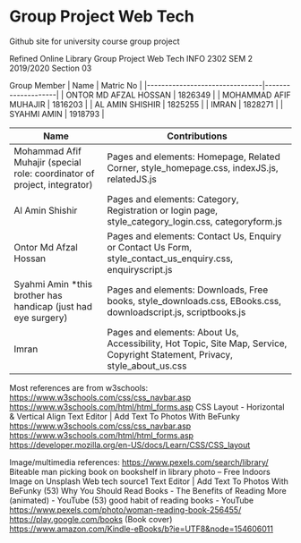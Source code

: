 # Group Project Web Tech
Github site for university course group project

Refined Online Library Group Project Web Tech INFO 2302 SEM 2 2019/2020
Section 03

Group Member
|     Name                       |     Matric   No    |
|--------------------------------|--------------------|
|     ONTOR MD AFZAL   HOSSAN    |     1826349        |
|     MOHAMMAD AFIF   MUHAJIR    |     1816203        |
|     AL AMIN SHISHIR            |     1825255        |
|     IMRAN                      |     1828271        |
|     SYAHMI AMIN                |     1918793        |


|     Name                                                                            |     Contributions                                                                                                                      |
|-------------------------------------------------------------------------------------|----------------------------------------------------------------------------------------------------------------------------------------|
|     Mohammad Afif Muhajir     (special role: coordinator of project, integrator)    |     Pages and elements: Homepage, Related Corner,  style_homepage.css, indexJS.js, relatedJS.js                                        |
|     Al Amin Shishir                                                                 |     Pages and elements: Category, Registration or login   page,     style_category_login.css, categoryform.js                          |
|     Ontor Md Afzal Hossan                                                           |     Pages and elements: Contact Us, Enquiry or Contact   Us Form, style_contact_us_enquiry.css, enquiryscript.js                       |
|     Syahmi Amin *this brother has handicap (just had   eye surgery)                 |     Pages and elements: Downloads, Free books,     style_downloads.css, EBooks.css, downloadscript.js,   scriptbooks.js                |
|     Imran                                                                           |     Pages and elements: About Us, Accessibility, Hot   Topic, Site Map, Service, Copyright Statement,  Privacy,  style_about_us.css    |

 
Most references are from w3schools:
https://www.w3schools.com/css/css_navbar.asp
https://www.w3schools.com/html/html_forms.asp 
CSS Layout - Horizontal & Vertical Align
Text Editor | Add Text To Photos With BeFunky
https://www.w3schools.com/css/css_navbar.asp
https://www.w3schools.com/html/html_forms.asp
https://developer.mozilla.org/en-US/docs/Learn/CSS/CSS_layout

Image/multimedia references:
https://www.pexels.com/search/library/ 
Biteable man picking book on bookshelf in library photo – Free Indoors Image on Unsplash
Web tech source1
Text Editor | Add Text To Photos With BeFunky (53) Why You Should Read Books - The Benefits of Reading More (animated) - YouTube (53) good habit of reading books - YouTube
https://www.pexels.com/photo/woman-reading-book-256455/
https://play.google.com/books (Book cover)
https://www.amazon.com/Kindle-eBooks/b?ie=UTF8&node=154606011
